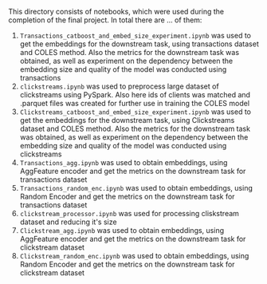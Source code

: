 This directory consists of notebooks, which were used during the completion of the final project.
In total there are ... of them:
1. `Transactions_catboost_and_embed_size_experiment.ipynb` was used to get the embeddings for the downstream task, using transactions dataset and COLES method. Also the metrics for the downstream task was obtained, as well as experiment on the dependency between the embedding size and quality of the model was conducted using transactions
2. `clickstreams.ipynb` was used to preprocess large dataset of clickstreams using PySpark. Also here ids of clients was matched and .parquet files was created for further use in training the COLES model
3. `Clickstreams_catboost_and_embed_size_experiment.ipynb` was used to get the embeddings for the downstream task, using Clickstreams dataset and COLES method. Also the metrics for the downstream task was obtained, as well as experiment on the dependency between the embedding size and quality of the model was conducted using clickstreams
4. `Transactions_agg.ipynb` was used to obtain embeddings, using AggFeature encoder and get the metrics on the downstream task for transactions dataset
5. `Transactions_random_enc.ipynb` was used to obtain embeddings, using Random Encoder and get the metrics on the downstream task for transactions dataset
5. `clickstream_processor.ipynb` was used for processing cliskstream dataset and reducing it's size
4. `Clickstream_agg.ipynb` was used to obtain embeddings, using AggFeature encoder and get the metrics on the downstream task for clickstream dataset
5. `Clickstream_random_enc.ipynb` was used to obtain embeddings, using Random Encoder and get the metrics on the downstream task for clickstream dataset